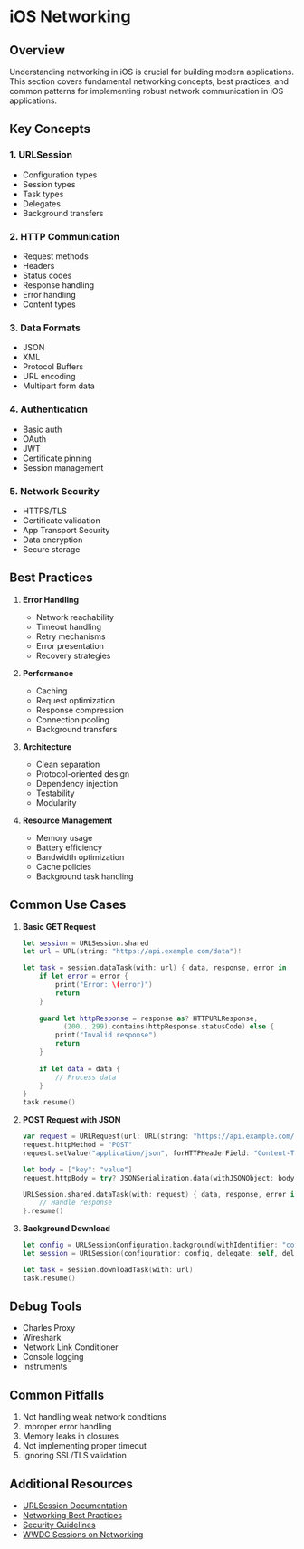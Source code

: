 # iOS Networking

## Overview
Understanding networking in iOS is crucial for building modern applications. This section covers fundamental networking concepts, best practices, and common patterns for implementing robust network communication in iOS applications.

## Key Concepts

### 1. URLSession
- Configuration types
- Session types
- Task types
- Delegates
- Background transfers

### 2. HTTP Communication
- Request methods
- Headers
- Status codes
- Response handling
- Error handling
- Content types

### 3. Data Formats
- JSON
- XML
- Protocol Buffers
- URL encoding
- Multipart form data

### 4. Authentication
- Basic auth
- OAuth
- JWT
- Certificate pinning
- Session management

### 5. Network Security
- HTTPS/TLS
- Certificate validation
- App Transport Security
- Data encryption
- Secure storage

## Best Practices

1. **Error Handling**
   - Network reachability
   - Timeout handling
   - Retry mechanisms
   - Error presentation
   - Recovery strategies

2. **Performance**
   - Caching
   - Request optimization
   - Response compression
   - Connection pooling
   - Background transfers

3. **Architecture**
   - Clean separation
   - Protocol-oriented design
   - Dependency injection
   - Testability
   - Modularity

4. **Resource Management**
   - Memory usage
   - Battery efficiency
   - Bandwidth optimization
   - Cache policies
   - Background task handling

## Common Use Cases

1. **Basic GET Request**
   ```swift
   let session = URLSession.shared
   let url = URL(string: "https://api.example.com/data")!
   
   let task = session.dataTask(with: url) { data, response, error in
       if let error = error {
           print("Error: \(error)")
           return
       }
       
       guard let httpResponse = response as? HTTPURLResponse,
             (200...299).contains(httpResponse.statusCode) else {
           print("Invalid response")
           return
       }
       
       if let data = data {
           // Process data
       }
   }
   task.resume()
   ```

2. **POST Request with JSON**
   ```swift
   var request = URLRequest(url: URL(string: "https://api.example.com/post")!)
   request.httpMethod = "POST"
   request.setValue("application/json", forHTTPHeaderField: "Content-Type")
   
   let body = ["key": "value"]
   request.httpBody = try? JSONSerialization.data(withJSONObject: body)
   
   URLSession.shared.dataTask(with: request) { data, response, error in
       // Handle response
   }.resume()
   ```

3. **Background Download**
   ```swift
   let config = URLSessionConfiguration.background(withIdentifier: "com.app.background")
   let session = URLSession(configuration: config, delegate: self, delegateQueue: nil)
   
   let task = session.downloadTask(with: url)
   task.resume()
   ```

## Debug Tools
- Charles Proxy
- Wireshark
- Network Link Conditioner
- Console logging
- Instruments

## Common Pitfalls
1. Not handling weak network conditions
2. Improper error handling
3. Memory leaks in closures
4. Not implementing proper timeout
5. Ignoring SSL/TLS validation

## Additional Resources
- [URLSession Documentation](https://developer.apple.com/documentation/foundation/urlsession)
- [Networking Best Practices](https://developer.apple.com/documentation/foundation/url_loading_system)
- [Security Guidelines](https://developer.apple.com/documentation/security)
- [WWDC Sessions on Networking](https://developer.apple.com/videos/all-videos/?q=networking) 